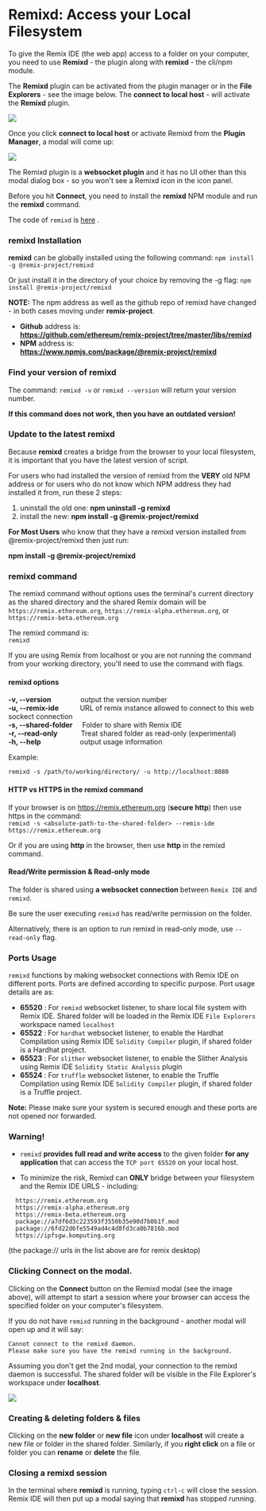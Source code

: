 Remixd: Access your Local Filesystem 
=========================================
To give the Remix IDE (the web app) access to a folder on your computer, you need to use **Remixd** - the plugin along with **remixd** - the cli/npm module. 

The **Remixd** plugin can be activated from the plugin manager or in the **File Explorers** - see the image below.  The **connect to local host** - will activate the **Remixd** plugin.

![](images/a-remixd-fe.png)

Once you click **connect to local host** or activate Remixd from the **Plugin Manager**, a modal will come up:

![](images/a-remixd-modal.png)

The Remixd plugin is a **websocket plugin** and it has no UI other than this modal dialog box - so you won't see a Remixd icon in the icon panel.

Before you hit **Connect**, you need to install the **remixd** NPM module and run the **remixd** command. 

The code of `remixd` is
[here](https://github.com/ethereum/remix-project/tree/master/libs/remixd) .

### remixd Installation
**remixd** can be globally installed using the following command:
`npm install -g @remix-project/remixd`

Or just install it in the directory of your choice by removing the -g flag:
`npm install @remix-project/remixd`

**NOTE:** The npm address as well as the github repo of remixd have changed - in both cases moving under **remix-project**. 
- **Github** address is:<br>
**https://github.com/ethereum/remix-project/tree/master/libs/remixd**
- **NPM** address is: <br>
**https://www.npmjs.com/package/@remix-project/remixd**

### Find your version of remixd
The command: `remixd -v` or `remixd --version` will return your version number.  

**If this command does not work, then you have an outdated version!**
### Update to the latest remixd
Because **remixd** creates a bridge from the browser to your local filesystem, it is important that you have the latest version of script.  

For users who had installed the version of remixd from the **VERY** old NPM address or for users who do not know which NPM address they had installed it from, run these 2 steps:

1. uninstall the old one: **npm uninstall -g remixd**
2. install the new: **npm install -g @remix-project/remixd**

**For Most Users** who know that they have a remixd version installed from @remix-project/remixd then just run: 

**npm install -g @remix-project/remixd**

### remixd command
The remixd command without options uses the terminal's current directory as the shared directory and the shared Remix domain will be `https://remix.ethereum.org`, `https://remix-alpha.ethereum.org`, or `https://remix-beta.ethereum.org`

The remixd command is:<br>
`remixd`

If you are using Remix from localhost or you are not running the command from your working directory, you'll need to use the command with flags.

#### remixd options  

 **\-v, \-\-version**                  &nbsp; &nbsp;  &nbsp;  &nbsp; &nbsp;  &nbsp;  &nbsp; output the version number<br>
 **\-u, \-\-remix-ide <url>**          &nbsp;  &nbsp;  &nbsp;  &nbsp; &nbsp; URL of remix instance allowed to connect to this web sockect connection<br>
  **\-s, \-\-shared-folder<path>**     &nbsp; &nbsp; Folder to share with Remix IDE<br>
  **\-r, \-\-read-only**                &nbsp;&nbsp;  &nbsp; &nbsp; &nbsp;  &nbsp; Treat shared folder as read-only (experimental)<br>
  **\-h, \-\-help**                     &nbsp;&nbsp;  &nbsp; &nbsp;  &nbsp;  &nbsp;  &nbsp; &nbsp;  &nbsp;  &nbsp; output usage information<br>

Example:

    remixd -s /path/to/working/directory/ -u http://localhost:8080



#### HTTP vs HTTPS in the remixd command
If your browser is on https://remix.ethereum.org (**secure http**) then use https in the command:<br>
`remixd -s <absolute-path-to-the-shared-folder> --remix-ide https://remix.ethereum.org`

Or if you are using **http** in the browser, then use **http** in the remixd command.

#### Read/Write permission & Read-only mode
The folder is shared using **a websocket connection** between `Remix IDE`
and `remixd`.

Be sure the user executing `remixd` has read/write permission on the
folder.

Alternatively, there is an option to run remixd in read-only mode, use `--read-only` flag.

### Ports Usage

`remixd` functions by making websocket connections with Remix IDE on different ports. Ports are defined according to specific purpose. Port usage details are as:

- **65520** : For `remixd` websocket listener, to share local file system with Remix IDE. Shared folder will be loaded in the Remix IDE `File Explorers` workspace named `localhost`
- **65522** : For `hardhat` websocket listener, to enable the Hardhat Compilation using Remix IDE `Solidity Compiler` plugin, if shared folder is a Hardhat project.
- **65523** : For `slither` websocket listener, to enable the Slither Analysis using Remix IDE `Solidity Static Analysis` plugin
- **65524** : For `truffle` websocket listener, to enable the Truffle Compilation using Remix IDE `Solidity Compiler` plugin, if shared folder is a Truffle project.


**Note:** Please make sure your system is secured enough and these ports are not opened nor forwarded.

### Warning!
- `remixd` **provides full read and write access** to the given folder **for any
application** that can access the `TCP port 65520` on your local host.

- To minimize the risk, Remixd can **ONLY** bridge between your filesystem and the Remix IDE URLS - including:

```
  https://remix.ethereum.org
  https://remix-alpha.ethereum.org
  https://remix-beta.ethereum.org
  package://a7df6d3c223593f3550b35e90d7b0b1f.mod
  package://6fd22d6fe5549ad4c4d8fd3ca0b7816b.mod
  https://ipfsgw.komputing.org
```
(the package:// urls in the list above are for remix desktop)

### Clicking Connect on the modal.

Clicking on the **Connect** button on the Remixd modal (see the image above), will attempt to start a session where your browser can access the specified folder on your computer's filesystem.

If you do not have `remixd` running in the background - another modal will open up and it will say: 

```
Cannot connect to the remixd daemon. 
Please make sure you have the remixd running in the background.
```

Assuming you don't get the 2nd modal, your connection to the remixd daemon is successful. The shared folder will be visible in the File Explorer's workspace under **localhost**.

![](images/a-ws-localhost.png)

### Creating & deleting folders & files
Clicking on the **new folder** or **new file** icon under **localhost** will create a new file or folder in the shared folder.  Similarly, if you **right click** on a file or folder you can **rename** or **delete** the file.

### Closing a remixd session
In the terminal where **remixd** is running, typing `ctrl-c` will close the session.  Remix IDE will then put up a modal saying that **remixd** has stopped running.
